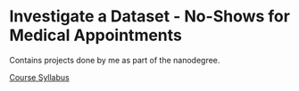 # Investigate a Dataset - No-Shows for Medical Appointments

Contains projects done by me as part of the nanodegree.


[Course Syllabus](https://d20vrrgs8k4bvw.cloudfront.net/documents/en-US/nd002-syllabus_2018-June_v9.pdf)
